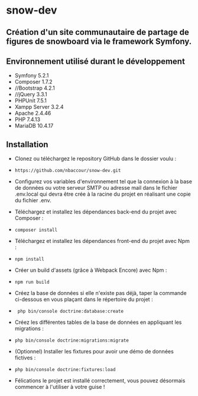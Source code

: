 # snow-dev
## Création d'un site communautaire de partage de figures de snowboard via le framework Symfony.

## Environnement utilisé durant le développement

* Symfony 5.2.1
* Composer 1.7.2
* //Bootstrap 4.2.1
* //jQuery 3.3.1
* PHPUnit 7.5.1
* Xampp Server 3.2.4
* Apache 2.4.46
* PHP 7.4.13
* MariaDB 10.4.17

## Installation
*  Clonez ou téléchargez le repository GitHub dans le dossier voulu :
*     https://github.com/nbaccour/snow-dev.git
* Configurez vos variables d'environnement tel que la connexion à la base de données ou votre serveur SMTP ou adresse mail dans le fichier .env.local qui devra être crée à la racine du projet en réalisant une copie du fichier .env.

* Téléchargez et installez les dépendances back-end du projet avec Composer :

*     composer install
*  Téléchargez et installez les dépendances front-end du projet avec Npm :
*     npm install
* Créer un build d'assets (grâce à Webpack Encore) avec Npm :
*     npm run build
*  Créez la base de données si elle n'existe pas déjà, taper la commande ci-dessous en vous plaçant dans le répertoire du projet :
*      php bin/console doctrine:database:create
* Créez les différentes tables de la base de données en appliquant les migrations :
*     php bin/console doctrine:migrations:migrate
* (Optionnel) Installer les fixtures pour avoir une démo de données fictives :
*     php bin/console doctrine:fixtures:load
*  Félications le projet est installé correctement, vous pouvez désormais commencer à l'utiliser à votre guise !
